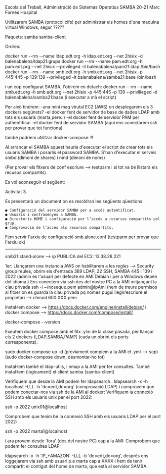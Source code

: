 Escola del Treball, Administració de Sistemas Operatius
SAMBA 20-21
Marc Fornés Hospital

Utilitzarem SAMBA (protocol  cifs) per administrar els homes d'una maquina virtual Windows, segur ?????

Paquets: 
samba 
samba-client

Ordres:

docker run --rm --name ldap.edt.org -h ldap.edt.org --net 2hisix -d balenabalena/ldap21:grups
docker run --rm --name pam.edt.org -h pam.edt.prg --net 2hisix --privileged -it balenabalena/pam21:ldap /bin/bash
docker run --rm --name smb.edt.org -h smb.edt.org --net 2hisix -p 445:445 -p 139:139 --privileged -it balenabalena/samba21:base /bin/bash

i un cop configurat SAMBA, l'obirem en detach:
docker run --rm --name smb.edt.org -h smb.edt.org --net 2hisix -p 445:445 -p 139 --privilieged -d balenabalena/samba21:base
(i executar a mà el script)

Per això tindrem:
	-una mini maq virutal EC2 (AWS) on desplegarem els 3 dockers segünets?
	-el docker fent de servidor de base de dades LDAP amb tots els usuaris (marta,pere..)
	-el docker fent de servidor PAM per authentificar
	-el docker fent de servidor SAMBA (aquí ens conectarem ssh per provar que tot funciona)

també podriem utilitzar docker-compose !!!

Al arrancar el SAMBA aquest hauria d'executar el script de crear tots els usuaris SAMBA i posarlis el password SAMBA.
S'han d'executar el serveis smbd (dimoni de shares) i nmd (dimoni de noms) 

(Per provar els fitxers de conf escriure --> testparm i si tot va bé llistarà els recusos compartits)

Es vol aconseguir el següent:

Activitat 3.

­Es presentarà un document on es resoldran les següents qüestions:

	● Configuració del servidor SAMBA per a accés autentificat.
	● Usuaris i contrasenyes a SAMBA.
	● Directoris HOME i configuració per l’accés a recursos compartits pel grup.
	● Comprovació de l’accés als recursos compartits.

Fem servir l'arxiu de configuració smb.alone.conf (testparm per provar que l'arxiu ok)

---------------------------------

smb21:stand-alone
 --> ip PUBLICA del EC2: 13.38.28.221

1er: Llançarem una instancia AWS on habilitarem a les regles --> Security group reules, obrim els d'entrada 389 LDAP, 22 SSH, SAMBA 445 i 139
i 2022 (admin es l'usuari per defecte en AMI Debian i per a Windows depen del idioma ) Ens conectem via ssh des del nostre PC a la AMI mitjançant la clau privada ssh -i ~/noseque.pem admin@IpAmi (hem de treure permisos al fitxer on es guarda la clau privada pq nomes pugui llegir/escriure el propietari --> chmod 600 XXX.pem

Instal·lem docker --> https://docs.docker.com/engine/install/debian/ i docker compose --> https://docs.docker.com/compose/install/

docker-compose --version

Exeutem docker compose amb el fitx .ylm de la clase pasada, per llançar els 2 dockers (LDAP,SAMBA,PAM?) (cada un obrint els ports corresponents).

sudo docker compose up -d (previament compiem a la AMI el .yml -->  scp) (sudo docker-compose down, desmontar-ho tot)

Instal·lem també el ldap-utils, i nmap a la AMI per fer consultes.
També instal·lem (lógicament) el client samba (samba-client)

Verifiquem que desde la AMI podem fer ldapsearch.. ldapsearch -x -h localhost -LLL -b 'dc=edt,dc=org' (comprovació LDAP) i comprovem que podem conectar-nos via ssh de la AMI al docker: Verifiquem la connexió SSH amb els usuaris unix per el port 2022:

ssh -p 2022 unix01@localhost

Comprobem que tenim bé la connexió SSH amb els usuaris LDAP per el port 2022:

ssh -p 2022 marta1@localhost

i ara provem desde 'fora' (des del nostre PC) cap a la AMI: Comprobem que podem fer consultes LDAP: 

ldapsearch -x -h 'IP_+AMAZON' -LLL -b 'dc=edt,dc=org', després ens loggejarem via ssh amb usuari p.e marta cap a XXXX  i hem de tenir compartit el contigut del home de marta, que està al servidor SAMBA.

